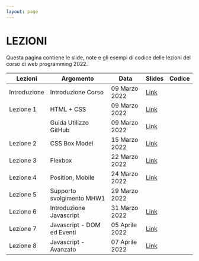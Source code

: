 ```yaml
---
layout: page
---
```


# LEZIONI
Questa pagina contiene le slide, note e gli esempi di codice delle lezioni del corso di web programming 2022.

| Lezioni    | Argomento                                                       | Data            | Slides                          | Codice      |
|------------|-----------------------------------------------------------------|-----------------|-------------------------------  |-------------|
| Introduzione  | Introduzione Corso                                           | 09 Marzo 2022   | [Link](https://drive.google.com/file/d/12EHWP8JP0bh37-KipYWKobrrLyXBfPZ2/view?usp=sharing)                                         |             |
| Lezione 1  | HTML + CSS                                                      | 09 Marzo 2022   | [Link](https://drive.google.com/file/d/1_90rl-51YiViR6deMLtBrlO4Zvf2BSew/view?usp=sharing)                                         |             |
|           | Guida Utilizzo GitHub                                           | 09 Marzo 2022   | [Link](https://drive.google.com/file/d/1gDnhBQoDi3uQvRwM-B4ClwBO_qhgRIfo/view?usp=sharing)                     |             |
| Lezione 2  | CSS Box Model                                                    | 15 Marzo 2022   | [Link](https://drive.google.com/file/d/180nPa4GNTvo0qR_iqiU1TSwAbB_8D1sM/view?usp=sharing)                                         |             |
| Lezione 3  | Flexbox                                                    | 22 Marzo 2022   | [Link](https://drive.google.com/file/d/1AppEjI0lua0GmvrVDSZKFmfa7-XPdvAN/view?usp=sharing)                                      |             |
| Lezione 4  | Position, Mobile                                                    | 24 Marzo 2022   | [Link](https://drive.google.com/file/d/1TWBpWSPqdgB9OeKdvcK83iBRtIVC0wsz/view?usp=sharing)                                      |             |
| Lezione 5  | Supporto svolgimento MHW1                                                    | 29 Marzo 2022   |                                       |   |
| Lezione 6  | Introduzione Javascript                                                    | 31 Marzo 2022   | [Link](https://drive.google.com/file/d/1pLs19EJxfBc2RpwrKPJAQbMPZCETdn5-/view?usp=sharing)                                      |             |
| Lezione 7  |  Javascript - DOM ed Eventi                                                    | 05 Aprile 2022   | [Link](https://drive.google.com/file/d/1YEgz-03P4lhvCxhnR5a4rCZWhxTbXcMr/view?usp=sharing)                                      |             |
| Lezione 8  |  Javascript - Avanzato                                                | 07 Aprile 2022   | [Link](https://drive.google.com/file/d/1GUM3-M2az8ihR8pPxSAdOxb5s4vh4hNO/view?usp=sharing)                                      |             |



[404]: /web-programming-course/fallback
